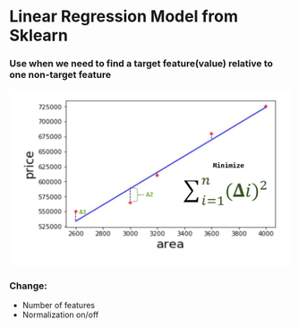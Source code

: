 # Linear Regression Model from Sklearn

### Use when we need to find a target feature(value) relative to one non-target feature

![plot](./logistic_reg.jpg)

### Change:

- Number of features
- Normalization on/off